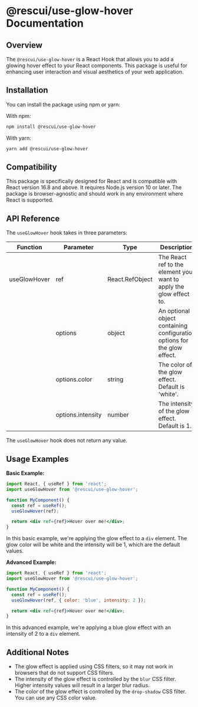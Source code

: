 # @rescui/use-glow-hover Documentation

## Overview
The `@rescui/use-glow-hover` is a React Hook that allows you to add a glowing hover effect to your React components. This package is useful for enhancing user interaction and visual aesthetics of your web application.

## Installation
You can install the package using npm or yarn:

With npm:
```bash
npm install @rescui/use-glow-hover
```

With yarn:
```bash
yarn add @rescui/use-glow-hover
```

## Compatibility
This package is specifically designed for React and is compatible with React version 16.8 and above. It requires Node.js version 10 or later. The package is browser-agnostic and should work in any environment where React is supported.

## API Reference
The `useGlowHover` hook takes in three parameters:

| Function | Parameter | Type | Description |
| --- | --- | --- | --- |
| useGlowHover | ref | React.RefObject | The React ref to the element you want to apply the glow effect to. |
|  | options | object | An optional object containing configuration options for the glow effect. |
|  | options.color | string | The color of the glow effect. Default is 'white'. |
|  | options.intensity | number | The intensity of the glow effect. Default is 1. |

The `useGlowHover` hook does not return any value.

## Usage Examples

**Basic Example:**

```jsx
import React, { useRef } from 'react';
import useGlowHover from '@rescui/use-glow-hover';

function MyComponent() {
  const ref = useRef();
  useGlowHover(ref);

  return <div ref={ref}>Hover over me!</div>;
}
```

In this basic example, we're applying the glow effect to a `div` element. The glow color will be white and the intensity will be 1, which are the default values.

**Advanced Example:**

```jsx
import React, { useRef } from 'react';
import useGlowHover from '@rescui/use-glow-hover';

function MyComponent() {
  const ref = useRef();
  useGlowHover(ref, { color: 'blue', intensity: 2 });

  return <div ref={ref}>Hover over me!</div>;
}
```

In this advanced example, we're applying a blue glow effect with an intensity of 2 to a `div` element.

## Additional Notes
- The glow effect is applied using CSS filters, so it may not work in browsers that do not support CSS filters.
- The intensity of the glow effect is controlled by the `blur` CSS filter. Higher intensity values will result in a larger blur radius.
- The color of the glow effect is controlled by the `drop-shadow` CSS filter. You can use any CSS color value.